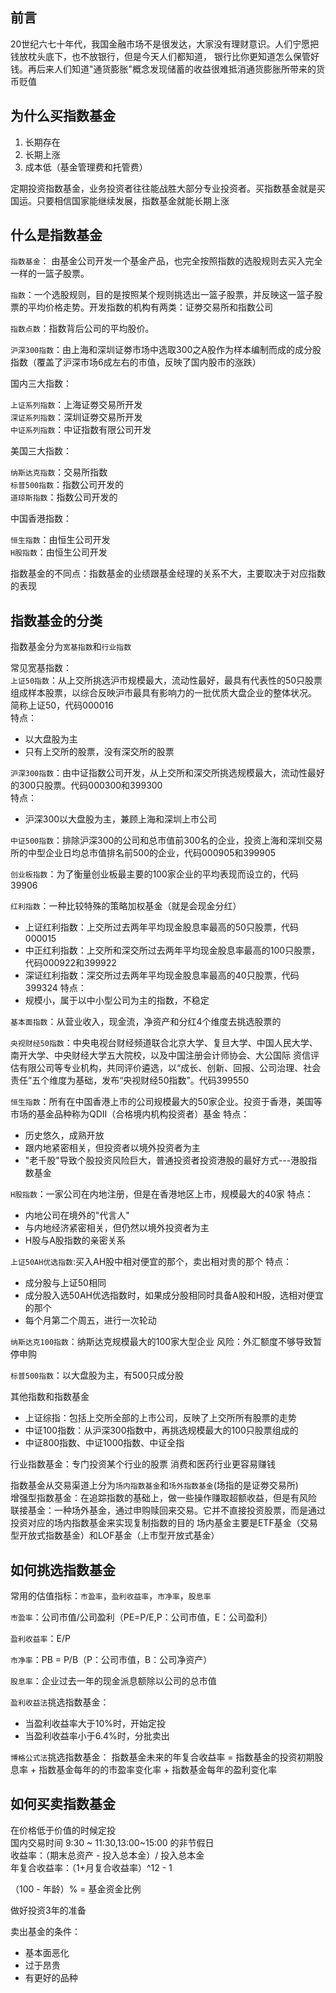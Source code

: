 ## 前言
20世纪六七十年代，我国金融市场不是很发达，大家没有理财意识。人们宁愿把钱放枕头底下，也不放银行，但是今天人们都知道，
银行比你更知道怎么保管好钱。再后来人们知道"通货膨胀"概念发现储蓄的收益很难抵消通货膨胀所带来的货币贬值

## 为什么买指数基金
1. 长期存在
2. 长期上涨
3. 成本低（基金管理费和托管费）

定期投资指数基金，业务投资者往往能战胜大部分专业投资者。买指数基金就是买国运。只要相信国家能继续发展，指数基金就能长期上涨

## 什么是指数基金
`指数基金`： 由基金公司开发一个基金产品，也完全按照指数的选股规则去买入完全一样的一篮子股票。

`指数`：一个选股规则，目的是按照某个规则挑选出一篮子股票，并反映这一篮子股票的平均价格走势。开发指数的机构有两类：证劵交易所和指数公司

`指数点数`：指数背后公司的平均股价。

`沪深300指数`：由上海和深圳证劵市场中选取300之A股作为样本编制而成的成分股指数（覆盖了沪深市场6成左右的市值，反映了国内股市的涨跌）

国内三大指数：
   
`上证系列指数`：上海证劵交易所开发   
`深证系列指数`：深圳证劵交易所开发  
`中证系列指数`：中证指数有限公司开发

美国三大指数：

`纳斯达克指数`：交易所指数  
`标普500指数`：指数公司开发的  
`道琼斯指数`：指数公司开发的

中国香港指数：

`恒生指数`：由恒生公司开发  
`H股指数`：由恒生公司开发

指数基金的不同点：指数基金的业绩跟基金经理的关系不大，主要取决于对应指数的表现

## 指数基金的分类
指数基金分为`宽基指数`和`行业指数`

常见宽基指数：  
`上证50指数`：从上交所挑选沪市规模最大，流动性最好，最具有代表性的50只股票组成样本股票，以综合反映沪市最具有影响力的一批优质大盘企业的整体状况。
简称上证50，代码000016  
  特点：
  - 以大盘股为主
  - 只有上交所的股票，没有深交所的股票
  
`沪深300指数`：由中证指数公司开发，从上交所和深交所挑选规模最大，流动性最好的300只股票。代码000300和399300  
特点：
  - 沪深300以大盘股为主，兼顾上海和深圳上市公司
  
`中证500指数`：排除沪深300的公司和总市值前300名的企业，投资上海和深圳交易所的中型企业日均总市值排名前500的企业，代码000905和399905

`创业板指数`：为了衡量创业板最主要的100家企业的平均表现而设立的，代码39906

`红利指数`：一种比较特殊的策略加权基金（就是会现金分红）
  - 上证红利指数：上交所过去两年平均现金股息率最高的50只股票，代码000015
  - 中正红利指数：上交所和深交所过去两年平均现金股息率最高的100只股票，代码000922和399922
  - 深证红利指数：深交所过去两年平均现金股息率最高的40只股票，代码399324
特点：
  - 规模小，属于以中小型公司为主的指数，不稳定 
  
`基本面指数`：从营业收入，现金流，净资产和分红4个维度去挑选股票的

`央视财经50指数`：中央电视台财经频道联合北京大学、复旦大学、中国人民大学、南开大学、中央财经大学五大院校，以及中国注册会计师协会、大公国际
资信评估有限公司等专业机构，共同评价遴选，以“成长、创新、回报、公司治理、社会责任”五个维度为基础，发布“央视财经50指数”。代码399550

`恒生指数`：所有在中国香港上市的公司规模最大的50家企业。投资于香港，美国等市场的基金品种称为QDII（合格境内机构投资者）基金
特点：
  - 历史悠久，成熟开放
  - 跟内地紧密相关，但投资者以境外投资者为主
  - "老千股"导致个股投资风险巨大，普通投资者投资港股的最好方式---港股指数基金
  
`H股指数`：一家公司在内地注册，但是在香港地区上市，规模最大的40家
特点：
  - 内地公司在境外的"代言人"
  - 与内地经济紧密相关，但仍然以境外投资者为主
  - H股与A股指数的亲密关系
  
`上证50AH优选指数`:买入AH股中相对便宜的那个，卖出相对贵的那个
特点：
  - 成分股与上证50相同
  - 成分股入选50AH优选指数时，如果成分股相同时具备A股和H股，选相对便宜的那个
  - 每个月第二个周五，进行一次轮动
  
`纳斯达克100指数`：纳斯达克规模最大的100家大型企业
风险：外汇额度不够导致暂停申购

`标普500指数`：以大盘股为主，有500只成分股

其他指数和指数基金
  - 上证综指：包括上交所全部的上市公司，反映了上交所所有股票的走势
  - 中证100指数：从沪深300指数中，再挑选规模最大的100只股票组成的
  - 中证800指数、中证1000指数、中证全指
 
行业指数基金：专门投资某个行业的股票
消费和医药行业更容易赚钱
  
指数基金从交易渠道上分为`场内指数基金`和`场外指数基金`(场指的是证劵交易所)  
增强型指数基金：在追踪指数的基础上，做一些操作赚取超额收益，但是有风险  
联接基金：一种场外基金，通过申购赎回来交易。它并不直接投资股票，而是通过投资对应的场内指数基金来实现复制指数的目的
场内基金主要是ETF基金（交易型开放式指数基金）和LOF基金（上市型开放式基金）


## 如何挑选指数基金
常用的估值指标：`市盈率`，`盈利收益率`，`市净率`，`股息率`

`市盈率`：公司市值/公司盈利（PE=P/E,P：公司市值，E：公司盈利）

`盈利收益率`：E/P

`市净率`：PB = P/B（P：公司市值，B：公司净资产）

`股息率`：企业过去一年的现金派息额除以公司的总市值

`盈利收益法`挑选指数基金：
- 当盈利收益率大于10%时，开始定投
- 当盈利收益率小于6.4%时，分批卖出

`博格公式法`挑选指数基金：
指数基金未来的年复合收益率 = 指数基金的投资初期股息率 + 指数基金每年的的市盈率变化率 + 指数基金每年的盈利变化率

## 如何买卖指数基金
在价格低于价值的时候定投  
国内交易时间 9:30 ~ 11:30,13:00~15:00 的非节假日  
收益率：（期末总资产 - 投入总本金）/ 投入总本金  
年复合收益率：（1+月复合收益率）^12 - 1

（100 - 年龄）% = 基金资金比例

做好投资3年的准备

卖出基金的条件：
- 基本面恶化
- 过于昂贵
- 有更好的品种